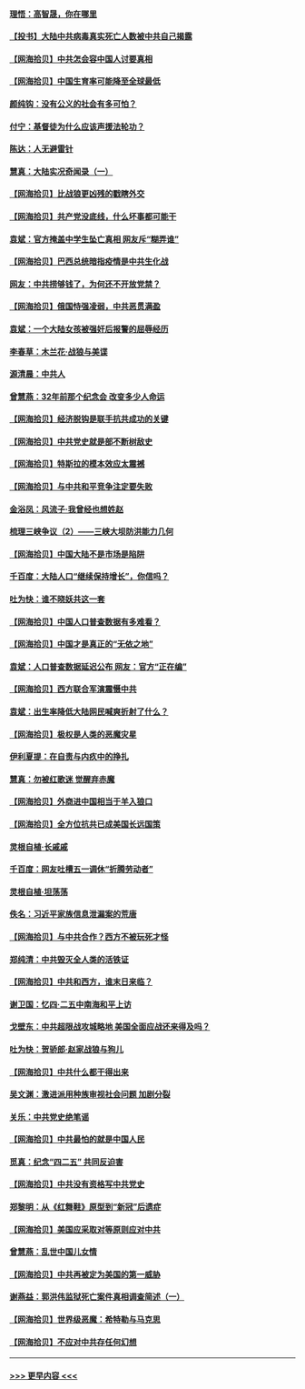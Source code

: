 #### [理悟：高智晟，你在哪里](../pages/nsc993/n12953115.md?t=05161852) 
#### [【投书】大陆中共病毒真实死亡人数被中共自己揭露](../pages/nsc993/n12953050.md?t=05161852) 
#### [【网海拾贝】中共怎会容中国人讨要真相](../pages/nsc993/n12952161.md?t=05161852) 
#### [【网海拾贝】中国生育率可能降至全球最低](../pages/nsc993/n12948793.md?t=05161852) 
#### [颜纯钩：没有公义的社会有多可怕？](../pages/nsc993/n12947626.md?t=05161852) 
#### [付宁：基督徒为什么应该声援法轮功？](../pages/nsc993/n12947233.md?t=05161852) 
#### [陈达：人无避雷针](../pages/nsc993/n12947098.md?t=05161852) 
#### [慧真：大陆实况奇闻录（一）](../pages/nsc993/n12945811.md?t=05161852) 
#### [【网海拾贝】比战狼更凶残的戳瞎外交](../pages/nsc993/n12945717.md?t=05161852) 
#### [【网海拾贝】共产党没底线，什么坏事都可能干](../pages/nsc993/n12942090.md?t=05161852) 
#### [袁斌：官方掩盖中学生坠亡真相 网友斥“糊弄谁”](../pages/nsc993/n12942029.md?t=05161852) 
#### [【网海拾贝】巴西总统暗指疫情是中共生化战](../pages/nsc993/n12938999.md?t=05161852) 
#### [网友：中共捞够钱了，为何还不开放党禁？](../pages/nsc993/n12938952.md?t=05161852) 
#### [【网海拾贝】俄国恃强凌弱，中共恶贯满盈](../pages/nsc993/n12936626.md?t=05161852) 
#### [袁斌：一个大陆女孩被强奸后报警的屈辱经历](../pages/nsc993/n12936547.md?t=05161852) 
#### [李春草：木兰花·战狼与美谍](../pages/nsc993/n12935995.md?t=05161852) 
#### [源清晨：中共人](../pages/nsc993/n12935589.md?t=05161852) 
#### [曾慧燕：32年前那个纪念会 改变多少人命运](../pages/nsc993/n12934233.md?t=05161852) 
#### [【网海拾贝】经济脱钩是联手抗共成功的关键](../pages/nsc993/n12934176.md?t=05161852) 
#### [【网海拾贝】中共党史就是部不断树敌史](../pages/nsc993/n12932844.md?t=05161852) 
#### [【网海拾贝】特斯拉的模本效应太震撼](../pages/nsc993/n12925626.md?t=05161852) 
#### [【网海拾贝】与中共和平竞争注定要失败](../pages/nsc993/n12923326.md?t=05161852) 
#### [金浴凤：风流子‧我曾经也想姓赵](../pages/nsc993/n12920911.md?t=05161852) 
#### [梳理三峡争议（2）——三峡大坝防洪能力几何](../pages/nsc993/n12920173.md?t=05161852) 
#### [【网海拾贝】中国大陆不是市场是陷阱](../pages/nsc993/n12920143.md?t=05161852) 
#### [千百度：大陆人口“继续保持增长”，你信吗？](../pages/nsc993/n12918946.md?t=05161852) 
#### [吐为快：谁不晓妖共这一套](../pages/nsc993/n12918941.md?t=05161852) 
#### [【网海拾贝】中国人口普查数据有多难看？](../pages/nsc993/n12917822.md?t=05161852) 
#### [【网海拾贝】中国才是真正的“无依之地”](../pages/nsc993/n12915845.md?t=05161852) 
#### [袁斌：人口普查数据延迟公布 网友：官方“正在编”](../pages/nsc993/n12915748.md?t=05161852) 
#### [【网海拾贝】西方联合军演震慑中共](../pages/nsc993/n12913466.md?t=05161852) 
#### [袁斌：出生率降低大陆网民喊爽折射了什么？](../pages/nsc993/n12913365.md?t=05161852) 
#### [【网海拾贝】极权是人类的恶魔灾星](../pages/nsc993/n12910697.md?t=05161852) 
#### [伊利夏提：在自责与内疚中的挣扎](../pages/nsc993/n12910493.md?t=05161852) 
#### [慧真：勿被红歌迷 觉醒弃赤魔](../pages/nsc993/n12910485.md?t=05161852) 
#### [【网海拾贝】外商进中国相当于羊入狼口](../pages/nsc993/n12908274.md?t=05161852) 
#### [【网海拾贝】全方位抗共已成美国长远国策](../pages/nsc993/n12906878.md?t=05161852) 
#### [灵根自植‧长戚戚](../pages/nsc993/n12905585.md?t=05161852) 
#### [千百度：网友吐槽五一调休“折腾劳动者”](../pages/nsc993/n12905934.md?t=05161852) 
#### [灵根自植‧坦荡荡](../pages/nsc993/n12905562.md?t=05161852) 
#### [佚名：习近平家族信息泄漏案的荒唐](../pages/nsc993/n12904705.md?t=05161852) 
#### [【网海拾贝】与中共合作？西方不被玩死才怪](../pages/nsc993/n12903873.md?t=05161852) 
#### [郑纯清：中共毁灭全人类的活铁证](../pages/nsc993/n12903785.md?t=05161852) 
#### [【网海拾贝】中共和西方，谁末日来临？](../pages/nsc993/n12903482.md?t=05161852) 
#### [谢卫国：忆四‧二五中南海和平上访](../pages/nsc993/n12902192.md?t=05161852) 
#### [戈壁东：中共超限战攻城略地 美国全面应战还来得及吗？](../pages/nsc993/n12902297.md?t=05161852) 
#### [吐为快：贺骄郎‧赵家战狼与狗儿](../pages/nsc993/n12902280.md?t=05161852) 
#### [【网海拾贝】中共什么都干得出来](../pages/nsc993/n12897500.md?t=05161852) 
#### [吴文渊：激进派用种族审视社会问题 加剧分裂](../pages/nsc993/n12893881.md?t=05161852) 
#### [关乐：中共党史绝笔谣](../pages/nsc993/n12897270.md?t=05161852) 
#### [【网海拾贝】中共最怕的就是中国人民](../pages/nsc993/n12894705.md?t=05161852) 
#### [觅真：纪念“四二五” 共同反迫害](../pages/nsc993/n12894553.md?t=05161852) 
#### [【网海拾贝】中共没有资格写中共党史](../pages/nsc993/n12892231.md?t=05161852) 
#### [郑黎明：从《红舞鞋》原型到“新冠”后遗症](../pages/nsc993/n12890469.md?t=05161852) 
#### [【网海拾贝】美国应采取对等原则应对中共](../pages/nsc993/n12889176.md?t=05161852) 
#### [曾慧燕：乱世中国儿女情](../pages/nsc993/n12887931.md?t=05161852) 
#### [【网海拾贝】中共再被定为美国的第一威胁](../pages/nsc993/n12887580.md?t=05161852) 
#### [谢燕益：郭洪伟监狱死亡案件真相调查简述（一）](../pages/nsc993/n12885648.md?t=05161852) 
#### [【网海拾贝】世界级恶魔：希特勒与马克思](../pages/nsc993/n12884062.md?t=05161852) 
#### [【网海拾贝】不应对中共存任何幻想](../pages/nsc993/n12881460.md?t=05161852) 

----
#### [ >>> 更早内容 <<< ](../indexes/nsc993-earlier.md)
